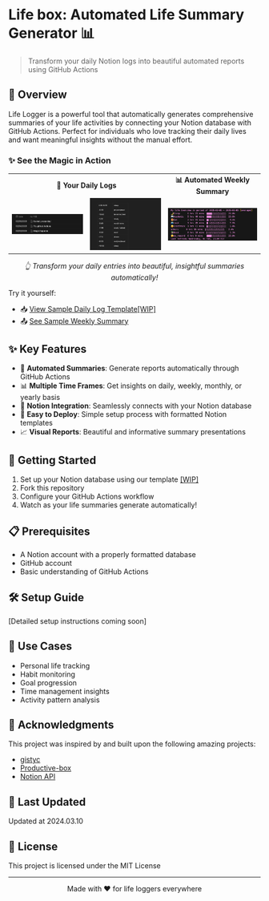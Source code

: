 # Life box: Automated Life Summary Generator 📊

> Transform your daily Notion logs into beautiful automated reports using GitHub Actions

## 🌟 Overview

Life Logger is a powerful tool that automatically generates comprehensive summaries of your life activities by connecting your Notion database with GitHub Actions. Perfect for individuals who love tracking their daily lives and want meaningful insights without the manual effort.

### ✨ See the Magic in Action


<div align="center">
  <table>
    <tr>
      <td align="center" colspan="2"><b>📝 Your Daily Logs</b></td>
      <td align="center"><b>📊 Automated Weekly Summary</b></td>
    </tr>
    <tr>
      <td>
        <img src="resources/figures/diarySample2.png" alt="Daily Log Example 1" width="300"/>
      </td>
      <td>
        <img src="resources/figures/diarySample1.png" alt="Daily Log Example 2" width="300"/>
      </td>
      <td>
        <img src="resources/figures/reportSample.png" alt="Weekly Summary Example" width="300"/>
      </td>
    </tr>
  </table>

  <p><i>👆 Transform your daily entries into beautiful, insightful summaries automatically!</i></p>
</div>

Try it yourself:
- 📥 [View Sample Daily Log Template[WIP]](https://www.notion.so/life-logger/Daily-Log-1-2024-07-20-2024-07-26-10000000000000000)
- 📤 [See Sample Weekly Summary](https://gist.github.com/Gwihwan-Go/eb5d0abf02532775199f267397dc1b3d)

## ✨ Key Features

- 🤖 **Automated Summaries**: Generate reports automatically through GitHub Actions
- 📊 **Multiple Time Frames**: Get insights on daily, weekly, monthly, or yearly basis
- 🔄 **Notion Integration**: Seamlessly connects with your Notion database
- 📱 **Easy to Deploy**: Simple setup process with formatted Notion templates
- 📈 **Visual Reports**: Beautiful and informative summary presentations

## 🚀 Getting Started

1. Set up your Notion database using our template [[WIP]]()
2. Fork this repository
3. Configure your GitHub Actions workflow
4. Watch as your life summaries generate automatically!

## 📋 Prerequisites

- A Notion account with a properly formatted database
- GitHub account
- Basic understanding of GitHub Actions

## 🛠️ Setup Guide

[Detailed setup instructions coming soon]

## 🎯 Use Cases

- Personal life tracking
- Habit monitoring
- Goal progression
- Time management insights
- Activity pattern analysis

## 🙏 Acknowledgments

This project was inspired by and built upon the following amazing projects:
- [gistyc](https://github.com/ThomasAlbin/gistyc)
- [Productive-box](https://github.com/GwiHwan-Go/productive-box)
- [Notion API](https://developers.notion.com/)

## 📅 Last Updated

Updated at 2024.03.10

## 📝 License

This project is licensed under the MIT License

---

<p align="center">Made with ❤️ for life loggers everywhere</p>
